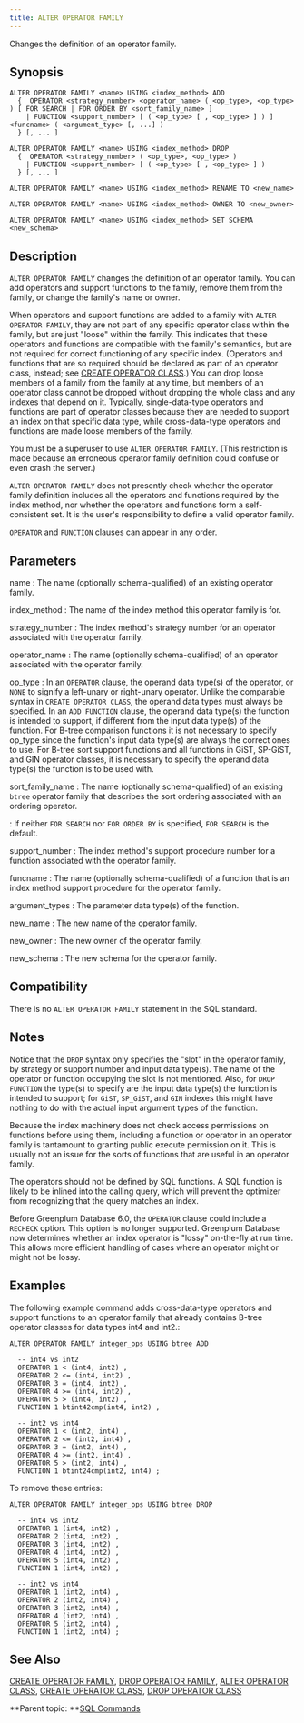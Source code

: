 ```yaml
---
title: ALTER OPERATOR FAMILY 
---
```


Changes the definition of an operator family.

## <a id="section2"></a>Synopsis 

``` {#sql_command_synopsis}
ALTER OPERATOR FAMILY <name> USING <index_method> ADD
  {  OPERATOR <strategy_number> <operator_name> ( <op_type>, <op_type> ) [ FOR SEARCH | FOR ORDER BY <sort_family_name> ]
    | FUNCTION <support_number> [ ( <op_type> [ , <op_type> ] ) ] <funcname> ( <argument_type> [, ...] )
  } [, ... ]

ALTER OPERATOR FAMILY <name> USING <index_method> DROP
  {  OPERATOR <strategy_number> ( <op_type>, <op_type> ) 
    | FUNCTION <support_number> [ ( <op_type> [ , <op_type> ] ) 
  } [, ... ]

ALTER OPERATOR FAMILY <name> USING <index_method> RENAME TO <new_name>

ALTER OPERATOR FAMILY <name> USING <index_method> OWNER TO <new_owner>

ALTER OPERATOR FAMILY <name> USING <index_method> SET SCHEMA <new_schema>
```

## <a id="section3"></a>Description 

`ALTER OPERATOR FAMILY` changes the definition of an operator family. You can add operators and support functions to the family, remove them from the family, or change the family's name or owner.

When operators and support functions are added to a family with `ALTER OPERATOR FAMILY`, they are not part of any specific operator class within the family, but are just "loose" within the family. This indicates that these operators and functions are compatible with the family's semantics, but are not required for correct functioning of any specific index. \(Operators and functions that are so required should be declared as part of an operator class, instead; see [CREATE OPERATOR CLASS](CREATE_OPERATOR_CLASS.html).\) You can drop loose members of a family from the family at any time, but members of an operator class cannot be dropped without dropping the whole class and any indexes that depend on it. Typically, single-data-type operators and functions are part of operator classes because they are needed to support an index on that specific data type, while cross-data-type operators and functions are made loose members of the family.

You must be a superuser to use `ALTER OPERATOR FAMILY`. \(This restriction is made because an erroneous operator family definition could confuse or even crash the server.\)

`ALTER OPERATOR FAMILY` does not presently check whether the operator family definition includes all the operators and functions required by the index method, nor whether the operators and functions form a self-consistent set. It is the user's responsibility to define a valid operator family.

`OPERATOR` and `FUNCTION` clauses can appear in any order.

## <a id="section4"></a>Parameters 

name
:   The name \(optionally schema-qualified\) of an existing operator family.

index\_method
:   The name of the index method this operator family is for.

strategy\_number
:   The index method's strategy number for an operator associated with the operator family.

operator\_name
:   The name \(optionally schema-qualified\) of an operator associated with the operator family.

op\_type
:   In an `OPERATOR` clause, the operand data type\(s\) of the operator, or `NONE` to signify a left-unary or right-unary operator. Unlike the comparable syntax in `CREATE OPERATOR CLASS`, the operand data types must always be specified. In an `ADD FUNCTION` clause, the operand data type\(s\) the function is intended to support, if different from the input data type\(s\) of the function. For B-tree comparison functions it is not necessary to specify op\_type since the function's input data type\(s\) are always the correct ones to use. For B-tree sort support functions and all functions in GiST, SP-GiST, and GIN operator classes, it is necessary to specify the operand data type\(s\) the function is to be used with.

sort\_family\_name
:   The name \(optionally schema-qualified\) of an existing `btree` operator family that describes the sort ordering associated with an ordering operator.

:   If neither `FOR SEARCH` nor `FOR ORDER BY` is specified, `FOR SEARCH` is the default.

support\_number
:   The index method's support procedure number for a function associated with the operator family.

funcname
:   The name \(optionally schema-qualified\) of a function that is an index method support procedure for the operator family.

argument\_types
:   The parameter data type\(s\) of the function.

new\_name
:   The new name of the operator family.

new\_owner
:   The new owner of the operator family.

new\_schema
:   The new schema for the operator family.

## <a id="section5"></a>Compatibility 

There is no `ALTER OPERATOR FAMILY` statement in the SQL standard.

## <a id="section6"></a>Notes 

Notice that the `DROP` syntax only specifies the "slot" in the operator family, by strategy or support number and input data type\(s\). The name of the operator or function occupying the slot is not mentioned. Also, for `DROP FUNCTION` the type\(s\) to specify are the input data type\(s\) the function is intended to support; for `GiST`, `SP_GiST`, and `GIN` indexes this might have nothing to do with the actual input argument types of the function.

Because the index machinery does not check access permissions on functions before using them, including a function or operator in an operator family is tantamount to granting public execute permission on it. This is usually not an issue for the sorts of functions that are useful in an operator family.

The operators should not be defined by SQL functions. A SQL function is likely to be inlined into the calling query, which will prevent the optimizer from recognizing that the query matches an index.

Before Greenplum Database 6.0, the `OPERATOR` clause could include a `RECHECK` option. This option is no longer supported. Greenplum Database now determines whether an index operator is "lossy" on-the-fly at run time. This allows more efficient handling of cases where an operator might or might not be lossy.

## <a id="section7"></a>Examples 

The following example command adds cross-data-type operators and support functions to an operator family that already contains B-tree operator classes for data types int4 and int2.:

```
ALTER OPERATOR FAMILY integer_ops USING btree ADD

  -- int4 vs int2
  OPERATOR 1 < (int4, int2) ,
  OPERATOR 2 <= (int4, int2) ,
  OPERATOR 3 = (int4, int2) ,
  OPERATOR 4 >= (int4, int2) ,
  OPERATOR 5 > (int4, int2) ,
  FUNCTION 1 btint42cmp(int4, int2) ,

  -- int2 vs int4
  OPERATOR 1 < (int2, int4) ,
  OPERATOR 2 <= (int2, int4) ,
  OPERATOR 3 = (int2, int4) ,
  OPERATOR 4 >= (int2, int4) ,
  OPERATOR 5 > (int2, int4) ,
  FUNCTION 1 btint24cmp(int2, int4) ;
```

To remove these entries:

```
ALTER OPERATOR FAMILY integer_ops USING btree DROP

  -- int4 vs int2
  OPERATOR 1 (int4, int2) ,
  OPERATOR 2 (int4, int2) ,
  OPERATOR 3 (int4, int2) ,
  OPERATOR 4 (int4, int2) ,
  OPERATOR 5 (int4, int2) ,
  FUNCTION 1 (int4, int2) ,

  -- int2 vs int4
  OPERATOR 1 (int2, int4) ,
  OPERATOR 2 (int2, int4) ,
  OPERATOR 3 (int2, int4) ,
  OPERATOR 4 (int2, int4) ,
  OPERATOR 5 (int2, int4) ,
  FUNCTION 1 (int2, int4) ;
```

## <a id="section8"></a>See Also 

[CREATE OPERATOR FAMILY](CREATE_OPERATOR_FAMILY.html), [DROP OPERATOR FAMILY](DROP_OPERATOR_FAMILY.html), [ALTER OPERATOR CLASS](ALTER_OPERATOR_CLASS.html), [CREATE OPERATOR CLASS](CREATE_OPERATOR_CLASS.html), [DROP OPERATOR CLASS](DROP_OPERATOR_CLASS.html)

**Parent topic: **[SQL Commands](../sql_commands/sql_ref.html)

